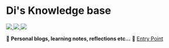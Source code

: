 <!-- English | [中文](./README.md) -->
# Di's Knowledge base

<a href="http://creativecommons.org/licenses/by-sa/4.0/" target="_blank">
    <img src="https://img.shields.io/badge/文章%20License-CC%204.0%20BY--SA-blue.svg">
</a>
<a href="https://github.com/Charles7c/charles7c.github.io/blob/main/LICENSE" target="_blank">
    <img src="https://img.shields.io/badge/源码%20License-MIT-blue.svg">
</a>
<a href="https://github.com/ChocolateAceCream/vuepress-blog/actions/workflows/deploy-pages.yml" target="_blank">
    <img src="https://github.com/ChocolateAceCream/vuepress-blog/actions/workflows/deploy-pages.yml/badge.svg">
</a>


📝 **Personal blogs, learning notes, reflections etc...**
🐢 [Entry Point](https://chocolateacecream.github.io/vuepress-blog/)